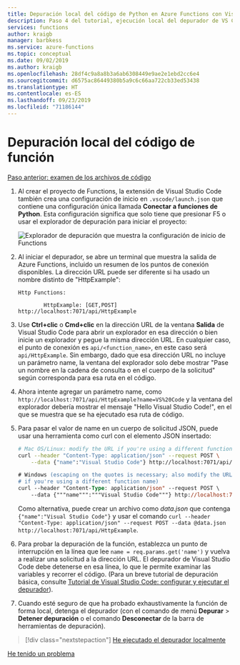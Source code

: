 ```yaml
---
title: Depuración local del código de Python en Azure Functions con Visual Studio Code
description: Paso 4 del tutorial, ejecución local del depurador de VS Code para comprobar el código de Python.
services: functions
author: kraigb
manager: barbkess
ms.service: azure-functions
ms.topic: conceptual
ms.date: 09/02/2019
ms.author: kraigb
ms.openlocfilehash: 28df4c9a8a8b3a6ab6308449e9ae2e1ebd2cc6e4
ms.sourcegitcommit: d6575ac86449380b5a9c6c66aa722cb33ed53438
ms.translationtype: HT
ms.contentlocale: es-ES
ms.lasthandoff: 09/23/2019
ms.locfileid: "71186144"
---
```

# <a name="debug-the-function-code-locally"></a>Depuración local del código de función

[Paso anterior: examen de los archivos de código](tutorial-vs-code-serverless-python-03.md)

1. Al crear el proyecto de Functions, la extensión de Visual Studio Code también crea una configuración de inicio en `.vscode/launch.json` que contiene una configuración única llamada **Conectar a funciones de Python**. Esta configuración significa que solo tiene que presionar F5 o usar el explorador de depuración para iniciar el proyecto:

    ![Explorador de depuración que muestra la configuración de inicio de Functions](media/tutorial-vs-code-serverless-python/launch-configuration.png)

1. Al iniciar el depurador, se abre un terminal que muestra la salida de Azure Functions, incluido un resumen de los puntos de conexión disponibles. La dirección URL puede ser diferente si ha usado un nombre distinto de "HttpExample":

    ```output
    Http Functions:

            HttpExample: [GET,POST] http://localhost:7071/api/HttpExample
    ```

1. Use **Ctrl+clic** o **Cmd+clic** en la dirección URL de la ventana **Salida** de Visual Studio Code para abrir un explorador en esa dirección o bien inicie un explorador y pegue la misma dirección URL. En cualquier caso, el punto de conexión es `api/<function_name>`, en este caso será `api/HttpExample`. Sin embargo, dado que esa dirección URL no incluye un parámetro name, la ventana del explorador solo debe mostrar "Pase un nombre en la cadena de consulta o en el cuerpo de la solicitud" según corresponda para esa ruta en el código.

1. Ahora intente agregar un parámetro name, como `http://localhost:7071/api/HttpExample?name=VS%20Code` y la ventana del explorador debería mostrar el mensaje "Hello Visual Studio Code!", en el que se muestra que se ha ejecutado esa ruta de código.

1. Para pasar el valor de name en un cuerpo de solicitud JSON, puede usar una herramienta como curl con el elemento JSON insertado:

    ```bash
    # Mac OS/Linux: modify the URL if you're using a different function name
    curl --header "Content-Type: application/json" --request POST \
        --data {"name":"Visual Studio Code"} http://localhost:7071/api/HttpExample
    ```

    ```ps
    # Windows (escaping on the quotes is necessary; also modify the URL
    # if you're using a different function name)
    curl --header "Content-Type: application/json" --request POST \
        --data {"""name""":"""Visual Studio Code"""} http://localhost:7071/api/HttpExample
    ```

    Como alternativa, puede crear un archivo como *data.json* que contenga `{"name":"Visual Studio Code"}` y usar el comando `curl --header "Content-Type: application/json" --request POST --data @data.json http://localhost:7071/api/HttpExample`.

1. Para probar la depuración de la función, establezca un punto de interrupción en la línea que lee `name = req.params.get('name')` y vuelva a realizar una solicitud a la dirección URL. El depurador de Visual Studio Code debe detenerse en esa línea, lo que le permite examinar las variables y recorrer el código. (Para un breve tutorial de depuración básica, consulte [Tutorial de Visual Studio Code: configurar y ejecutar el depurador](https://code.visualstudio.com/docs/python/python-tutorial#configure-and-run-the-debugger)).

1. Cuando esté seguro de que ha probado exhaustivamente la función de forma local, detenga el depurador (con el comando de menú **Depurar** > **Detener depuración** o el comando **Desconectar** de la barra de herramientas de depuración).

> [!div class="nextstepaction"]
> [He ejecutado el depurador localmente](tutorial-vs-code-serverless-python-05.md)

[He tenido un problema](https://www.research.net/r/PWZWZ52?tutorial=vscode-functions-python&step=04-test-debug)
